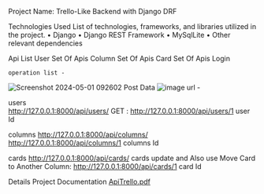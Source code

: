 Project Name: Trello-Like Backend with Django DRF

Technologies Used
List of technologies, frameworks, and libraries utilized in the project.
•	Django
•	Django REST Framework
•	MySqlLite
•	Other relevant dependencies

Api List
   User Set Of Apis
   Column Set Of Apis
   Card Set Of Apis
   Login

    operation list -


   ![Screenshot 2024-05-01 092602](https://github.com/prithivirajthiru/Trello-Backend/assets/97617913/0ce367fd-9e33-453a-b624-80d652bd88b4)
Post Data
![image](https://github.com/prithivirajthiru/Trello-Backend/assets/97617913/9951f947-4d04-44f0-b6b7-bb96bc7aab49)
url - 




users  
http://127.0.0.1:8000/api/users/
GET : http://127.0.0.1:8000/api/users/1 user Id



columns
http://127.0.0.1:8000/api/columns/
http://127.0.0.1:8000/api/columns/1 columns Id



cards
http://127.0.0.1:8000/api/cards/
cards update and Also use Move Card to Another Column:
http://127.0.0.1:8000/api/cards/1 card Id


Details Project Documentation
[ApiTrello.pdf](https://github.com/prithivirajthiru/Trello-Backend/files/15173812/ApiTrello.pdf)
